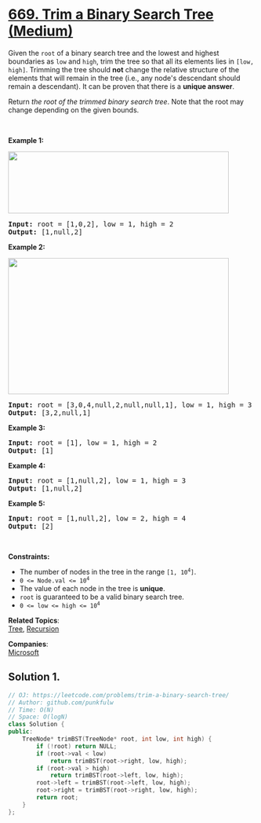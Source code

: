 # [669. Trim a Binary Search Tree (Medium)](https://leetcode.com/problems/trim-a-binary-search-tree/)

<p>Given the <code>root</code> of a binary search tree and the lowest and highest boundaries as <code>low</code> and <code>high</code>, trim the tree so that all its elements lies in <code>[low, high]</code>. Trimming the tree should <strong>not</strong> change the relative structure of the elements that will remain in the tree (i.e., any node's descendant should remain a descendant). It can be proven that there is a <strong>unique answer</strong>.</p>

<p>Return <em>the root of the trimmed binary search tree</em>. Note that the root may change depending on the given bounds.</p>

<p>&nbsp;</p>
<p><strong>Example 1:</strong></p>
<img alt="" src="https://assets.leetcode.com/uploads/2020/09/09/trim1.jpg" style="width: 450px; height: 126px;">
<pre><strong>Input:</strong> root = [1,0,2], low = 1, high = 2
<strong>Output:</strong> [1,null,2]
</pre>

<p><strong>Example 2:</strong></p>
<img alt="" src="https://assets.leetcode.com/uploads/2020/09/09/trim2.jpg" style="width: 450px; height: 277px;">
<pre><strong>Input:</strong> root = [3,0,4,null,2,null,null,1], low = 1, high = 3
<strong>Output:</strong> [3,2,null,1]
</pre>

<p><strong>Example 3:</strong></p>

<pre><strong>Input:</strong> root = [1], low = 1, high = 2
<strong>Output:</strong> [1]
</pre>

<p><strong>Example 4:</strong></p>

<pre><strong>Input:</strong> root = [1,null,2], low = 1, high = 3
<strong>Output:</strong> [1,null,2]
</pre>

<p><strong>Example 5:</strong></p>

<pre><strong>Input:</strong> root = [1,null,2], low = 2, high = 4
<strong>Output:</strong> [2]
</pre>

<p>&nbsp;</p>
<p><strong>Constraints:</strong></p>

<ul>
	<li>The number of nodes in the tree in the range <code>[1, 10<sup>4</sup>]</code>.</li>
	<li><code>0 &lt;= Node.val &lt;= 10<sup>4</sup></code></li>
	<li>The value of each node in the tree is <strong>unique</strong>.</li>
	<li><code>root</code> is guaranteed to be a valid binary search tree.</li>
	<li><code>0 &lt;= low &lt;= high &lt;= 10<sup>4</sup></code></li>
</ul>

**Related Topics**:  
[Tree](https://leetcode.com/tag/tree/), [Recursion](https://leetcode.com/tag/recursion/)

**Companies**:  
[Microsoft](https://leetcode.com/company/microsoft)

## Solution 1.

```cpp
// OJ: https://leetcode.com/problems/trim-a-binary-search-tree/
// Author: github.com/punkfulw
// Time: O(N)
// Space: O(logN)
class Solution {
public:
    TreeNode* trimBST(TreeNode* root, int low, int high) {
        if (!root) return NULL;
        if (root->val < low)
            return trimBST(root->right, low, high);
        if (root->val > high)
            return trimBST(root->left, low, high);
        root->left = trimBST(root->left, low, high);
        root->right = trimBST(root->right, low, high);
        return root;
    }
};
```
